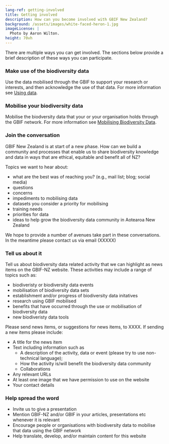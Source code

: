```yaml
---
lang-ref: getting-involved
title: Getting involved
description: How can you become involved with GBIF New Zealand?
background: /assets/images/white-faced-heron-1.jpg
imageLicense: |
  Photo by Aaron Wilton.
height: 70vh
---
```


There are multiple ways you can get involved.  The sections below provide a brief description of these ways you can participate.

### Make use of the biodiversity data
Use the data mobilised through the GBIF to support your research or interests, and then acknowledge the use of that data.
For more information see [Using data](/using-data).  

### Mobilise your biodiversity data
Mobilise the biodversity data that your or your organisation holds through the GBIF network.  For more information see [Mobilising Biodiversity Data](/mobilising).

### Join the conversation

GBIF New Zealand is at start of a new phase.  How can we build a community and processes that enable us to share biodiversity knowledge and data in ways that are ethical, equitable and benefit all of NZ?
 
Topics we want to hear about:
* what are the best was of reaching you?  (e.g., mail list; blog; social media)
* questions
* concerns
* impediments to mobilising data
* datasets you consider a priority for mobilising
* training needs
* priorities for data
* ideas to help grow the biodiversity data community in Aotearoa New Zealand

We hope to provide a number of avenues take part in these conversations.  In the meantime please contact us via email (XXXXX) 

### Tell us about it
Tell us about biodiversity data related activity that we can highlight as news items on the GBIF-NZ website.  These activities may include a range of topics such as:
* biodiveristy or biodiversity data events
* mobilisation of biodiversity data sets
* establishment and/or progress of biodiversity data  initatives
* research using GBIF mobilised
* benefits that have occurred through the use or mobilisation of biodiversity data
* new biodiveristy data tools

Please send news items, or suggestions for news items, to XXXX.  If sending a new items please include:
* A title for the news item
* Text including information such as
  * A description of the activity, data or event (please try to use non-technical language); 
  * How the activity is/will benefit the biodiversity data community
  * Collaborations
* Any relevant URLs
* At least one image that we have permission to use on the website
* Your contact details

### Help spread the word

* Invite us to give a presentation
* Mention GBIF-NZ and/or GBIF in your articles, presentations etc whenever it is relevant
* Encourage people or organisations with biodiversity data to mobilise that data using the GBIF network
* Help translate, develop, and/or maintain content for this website





  

